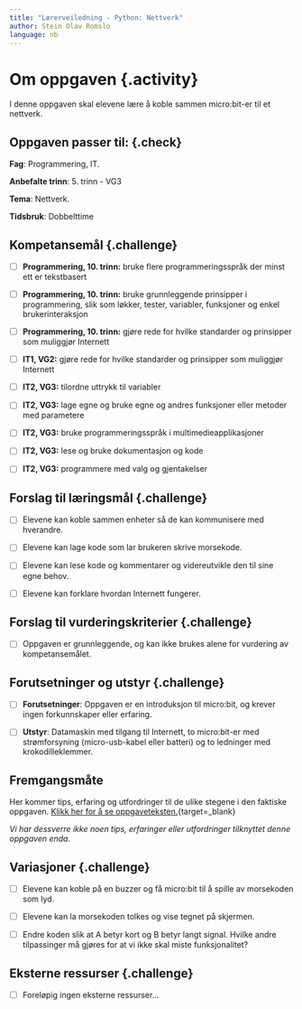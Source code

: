 ```yaml
---
title: "Lærerveiledning - Python: Nettverk"
author: Stein Olav Romslo
language: nb
---
```



# Om oppgaven {.activity}

I denne oppgaven skal elevene lære å koble sammen micro:bit-er til et nettverk.

## Oppgaven passer til: {.check}

__Fag__: Programmering, IT.

__Anbefalte trinn__: 5. trinn - VG3

__Tema__: Nettverk.

__Tidsbruk__: Dobbelttime

## Kompetansemål {.challenge}

- [ ] __Programmering, 10. trinn:__ bruke flere programmeringsspråk der minst
  ett er tekstbasert

- [ ] __Programmering, 10. trinn:__ bruke grunnleggende prinsipper i
  programmering, slik som løkker, tester, variabler, funksjoner og enkel
  brukerinteraksjon

- [ ] __Programmering, 10. trinn:__ gjøre rede for hvilke standarder og
  prinsipper som muliggjør Internett

- [ ] __IT1, VG2:__ gjøre rede for hvilke standarder og prinsipper som muliggjør
  Internett

- [ ] __IT2, VG3:__ tilordne uttrykk til variabler

- [ ] __IT2, VG3:__ lage egne og bruke egne og andres funksjoner eller metoder
  med parametere

- [ ] __IT2, VG3:__ bruke programmeringsspråk i multimedieapplikasjoner

- [ ] __IT2, VG3:__ lese og bruke dokumentasjon og kode

- [ ] __IT2, VG3:__ programmere med valg og gjentakelser

## Forslag til læringsmål {.challenge}

- [ ] Elevene kan koble sammen enheter så de kan kommunisere med hverandre.

- [ ] Elevene kan lage kode som lar brukeren skrive morsekode.

- [ ] Elevene kan lese kode og kommentarer og videreutvikle den til sine egne
  behov.

- [ ] Elevene kan forklare hvordan Internett fungerer.

## Forslag til vurderingskriterier {.challenge}

- [ ] Oppgaven er grunnleggende, og kan ikke brukes alene for vurdering av
  kompetansemålet.

## Forutsetninger og utstyr {.challenge}

- [ ] __Forutsetninger__: Oppgaven er en introduksjon til micro:bit, og krever
  ingen forkunnskaper eller erfaring.

- [ ] __Utstyr__: Datamaskin med tilgang til Internett, to micro:bit-er
  med strømforsyning (micro-usb-kabel eller batteri) og to ledninger med
  krokodilleklemmer.

## Fremgangsmåte

Her kommer tips, erfaring og utfordringer til de ulike stegene i den faktiske
oppgaven. [Klikk her for å se
oppgaveteksten.](../python_network/python_network_nb.html){target=_blank}

_Vi har dessverre ikke noen tips, erfaringer eller utfordringer tilknyttet denne
oppgaven enda._

## Variasjoner {.challenge}

- [ ] Elevene kan koble på en buzzer og få micro:bit til å spille av morsekoden som lyd.

- [ ] Elevene kan la morsekoden tolkes og vise tegnet på skjermen.

- [ ] Endre koden slik at A betyr kort og B betyr langt signal. Hvilke andre
  tilpassinger må gjøres for at vi ikke skal miste funksjonalitet?

## Eksterne ressurser {.challenge}

- [ ] Foreløpig ingen eksterne ressurser...
